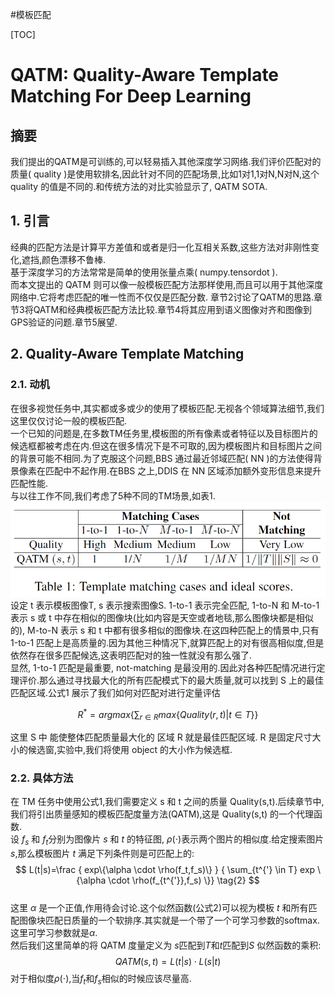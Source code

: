 #模板匹配

[TOC]

# QATM: Quality-Aware Template Matching For Deep Learning

## 摘要
我们提出的QATM是可训练的,可以轻易插入其他深度学习网络.我们评价匹配对的质量( quality )是使用软排名,因此针对不同的匹配场景,比如1对1,1对N,N对N,这个 quality 的值是不同的.和传统方法的对比实验显示了, QATM SOTA.

## 1. 引言
经典的匹配方法是计算平方差值和或者是归一化互相关系数,这些方法对非刚性变化,遮挡,颜色漂移不鲁棒.  
基于深度学习的方法常常是简单的使用张量点乘( numpy.tensordot ).    
而本文提出的 QATM 则可以像一般模板匹配方法那样使用,而且可以用于其他深度网络中.它将考虑匹配的唯一性而不仅仅是匹配分数.
章节2讨论了QATM的思路.章节3将QATM和经典模板匹配方法比较.章节4将其应用到语义图像对齐和图像到GPS验证的问题.章节5展望.

## 2. Quality-Aware Template Matching
### 2.1. 动机
在很多视觉任务中,其实都或多或少的使用了模板匹配.无视各个领域算法细节,我们这里仅仅讨论一般的模板匹配.   
一个已知的问题是,在多数TM任务里,模板图的所有像素或者特征以及目标图片的候选框都被考虑在内.但这在很多情况下是不可取的,因为模板图片和目标图片之间的背景可能不相同.为了克服这个问题,BBS 通过最近邻域匹配( NN )的方法使得背景像素在匹配中不起作用.在BBS 之上,DDIS 在 NN 区域添加额外变形信息来提升匹配性能.  
与以往工作不同,我们考虑了5种不同的TM场景,如表1.  
![qatm_tab1](../Attachments/qatm_tab1.png)   
设定 t 表示模板图像T, s 表示搜索图像S. 1-to-1 表示完全匹配, 1-to-N 和 M-to-1 表示 s 或 t 中存在相似的图像块(比如内容是天空或者地毯,那么图像块都是相似的), M-to-N 表示 s 和 t 中都有很多相似的图像块.在这四种匹配上的情景中,只有 1-to-1 匹配上是高质量的.因为其他三种情况下,就算匹配上的对有很高相似度,但是依然存在很多匹配候选,这表明匹配对的独一性就没有那么强了.   
显然, 1-to-1 匹配是最重要, not-matching 是最没用的.因此对各种匹配情况进行定理评价.那么通过寻找最大化的所有匹配模式下的最大质量,就可以找到 S 上的最佳匹配区域.公式1 展示了我们如何对匹配对进行定量评估

$$
R^*=arg max \{ \sum_{r \in R}max \{ Quality(r,t)|t \in T \} \}  \tag{1}
$$

这里 S 中 能使整体匹配质量最大化的 区域 R 就是最佳匹配区域. R 是固定尺寸大小的候选窗,实验中,我们将使用 object 的大小作为候选框.

### 2.2. 具体方法
在 TM 任务中使用公式1,我们需要定义 s 和 t 之间的质量 Quality(s,t).后续章节中,我们将引出质量感知的模板匹配度量方法(QATM),这是 Quality(s,t) 的一个代理函数.  
设 $f_s$ 和 $f_t$分别为图像片 $s$ 和 $t$ 的特征图, $\rho( \cdot )$表示两个图片的相似度.给定搜索图片 $s$,那么模板图片 $t$ 满足下列条件则是可匹配上的:
$$
L(t|s)=\frac { exp\{\alpha \cdot \rho(f_t,f_s)\} } { \sum_{t^{'} \in T} exp \{\alpha \cdot \rho(f_{t^{'}},f_s) \}}     \tag{2}
$$  
这里 $\alpha$ 是一个正值,作用待会讨论.这个似然函数(公式2)可以视为模板 $t$ 和所有匹配图像块匹配日质量的一个软排序.其实就是一个带了一个可学习参数的softmax.这里可学习参数就是$\alpha$.  
然后我们这里简单的将 QATM 度量定义为 $s$匹配到$T$和$t$匹配到$S$ 似然函数的乘积:   
$$
QATM(s,t)=L(t|s) \cdot L(s|t)
$$
对于相似度$\rho( \cdot )$,当$f_t$和$f_s$相似的时候应该尽量高.

